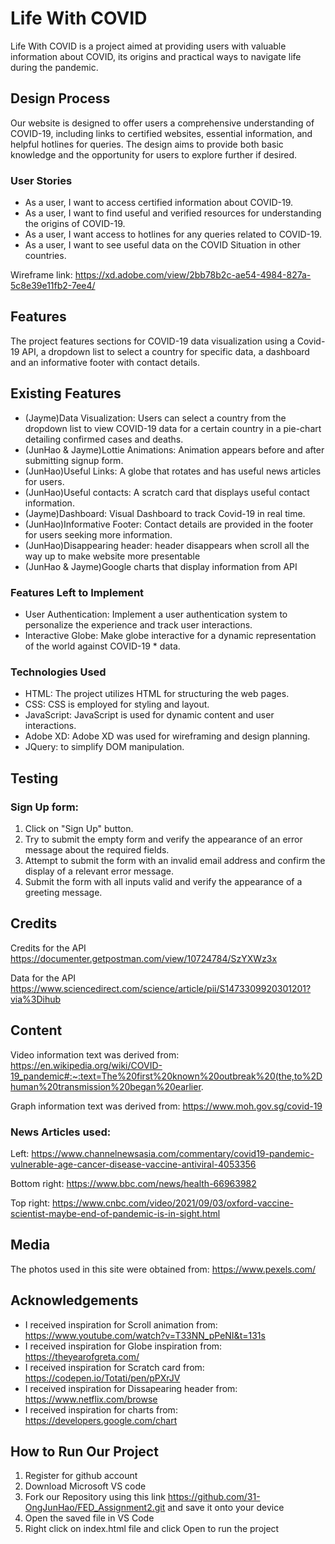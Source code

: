 # Life With COVID
Life With COVID is a project aimed at providing users with valuable information about COVID, its origins and practical ways to navigate life during the pandemic.

## Design Process
Our website is designed to offer users a comprehensive understanding of COVID-19, including links to certified websites, essential information, and helpful hotlines for queries. The design aims to provide both basic knowledge and the opportunity for users to explore further if desired.

### User Stories
* As a user, I want to access certified information about COVID-19.
* As a user, I want to find useful and verified resources for understanding the origins of COVID-19.
* As a user, I want access to hotlines for any queries related to COVID-19.
* As a user, I want to see useful data on the COVID Situation in other countries.

Wireframe link: https://xd.adobe.com/view/2bb78b2c-ae54-4984-827a-5c8e39e11fb2-7ee4/

## Features
The project features sections for COVID-19 data visualization using a Covid-19 API, a dropdown list to select a country for specific data, a dashboard and an informative footer with contact details.

## Existing Features
* (Jayme)Data Visualization: Users can select a country from the dropdown list to view COVID-19 data for a certain country in a pie-chart detailing confirmed cases and deaths.
* (JunHao & Jayme)Lottie Animations: Animation appears before and after submitting signup form.
* (JunHao)Useful Links: A globe that rotates and has useful news articles for users.
* (JunHao)Useful contacts: A scratch card that displays useful contact information.
* (Jayme)Dashboard: Visual Dashboard to track Covid-19 in real time.
* (JunHao)Informative Footer: Contact details are provided in the footer for users seeking more information.
* (JunHao)Disappearing header: header disappears when scroll all the way up to make website more presentable
* (JunHao & Jayme)Google charts that display information from API


### Features Left to Implement
* User Authentication: Implement a user authentication system to personalize the experience and track user interactions.
* Interactive Globe: Make globe interactive for a dynamic representation of the world against COVID-19 * data.

### Technologies Used
* HTML: The project utilizes HTML for structuring the web pages.
* CSS: CSS is employed for styling and layout.
* JavaScript: JavaScript is used for dynamic content and user interactions.
* Adobe XD: Adobe XD was used for wireframing and design planning.
* JQuery:  to simplify DOM manipulation.

## Testing
### Sign Up form:
1. Click on "Sign Up" button.
2. Try to submit the empty form and verify the appearance of an error message about the required fields.
3. Attempt to submit the form with an invalid email address and confirm the display of a relevant error message.
4. Submit the form with all inputs valid and verify the appearance of a greeting message.

## Credits
Credits for the API
https://documenter.getpostman.com/view/10724784/SzYXWz3x

Data for the API
https://www.sciencedirect.com/science/article/pii/S1473309920301201?via%3Dihub


## Content
Video information text was derived from:
https://en.wikipedia.org/wiki/COVID-19_pandemic#:~:text=The%20first%20known%20outbreak%20(the,to%2Dhuman%20transmission%20began%20earlier.

Graph information text was derived from:
https://www.moh.gov.sg/covid-19

### News Articles used: 
Left:
https://www.channelnewsasia.com/commentary/covid19-pandemic-vulnerable-age-cancer-disease-vaccine-antiviral-4053356

Bottom right:
https://www.bbc.com/news/health-66963982

Top right:
https://www.cnbc.com/video/2021/09/03/oxford-vaccine-scientist-maybe-end-of-pandemic-is-in-sight.html

## Media
The photos used in this site were obtained from: https://www.pexels.com/

## Acknowledgements
* I received inspiration for Scroll animation from: https://www.youtube.com/watch?v=T33NN_pPeNI&t=131s
* I received inspiration for Globe inspiration from: https://theyearofgreta.com/
* I received inspiration for Scratch card from: https://codepen.io/Totati/pen/pPXrJV
* I received inspiration for Dissapearing header from: https://www.netflix.com/browse
* I received inspiration for charts from: https://developers.google.com/chart

## How to Run Our Project
1. Register for github account
2. Download Microsoft VS code
3. Fork our Repository using this link https://github.com/31-OngJunHao/FED_Assignment2.git and save it onto your device
4. Open the saved file in VS Code
5. Right click on index.html file and click Open to run the project
